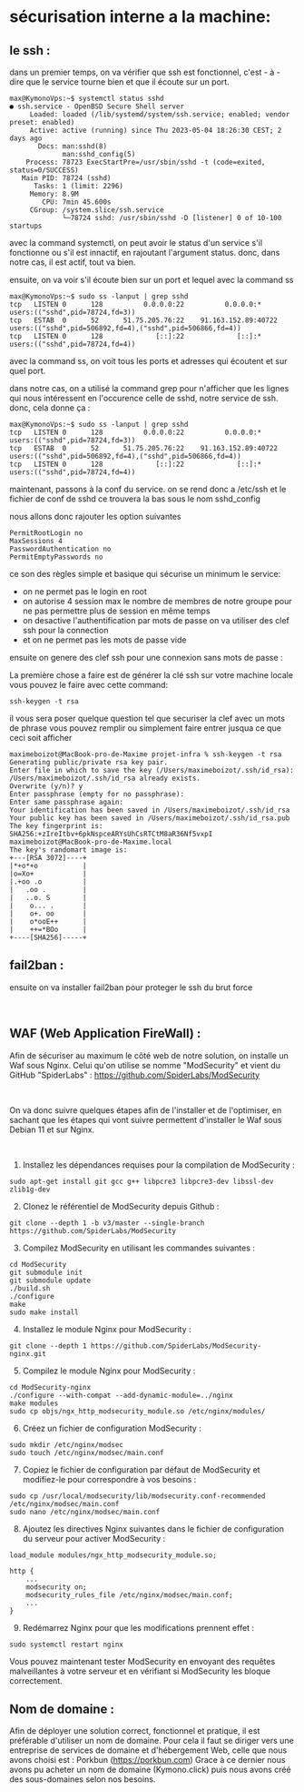 # sécurisation interne a la machine:

## le ssh :

dans un premier temps, on va vérifier que ssh est fonctionnel, c'est - à - dire que le service tourne bien et que il écoute sur un port.

```
max@KymonoVps:~$ systemctl status sshd
● ssh.service - OpenBSD Secure Shell server
     Loaded: loaded (/lib/systemd/system/ssh.service; enabled; vendor preset: enabled)
     Active: active (running) since Thu 2023-05-04 18:26:30 CEST; 2 days ago
       Docs: man:sshd(8)
             man:sshd_config(5)
    Process: 78723 ExecStartPre=/usr/sbin/sshd -t (code=exited, status=0/SUCCESS)
   Main PID: 78724 (sshd)
      Tasks: 1 (limit: 2296)
     Memory: 8.9M
        CPU: 7min 45.600s
     CGroup: /system.slice/ssh.service
             └─78724 sshd: /usr/sbin/sshd -D [listener] 0 of 10-100 startups

```

avec la command systemctl, on peut avoir le status d'un service s'il fonctionne ou s'il est innactif, en rajoutant l'argument status. donc, dans notre cas, il est actif, tout va bien.

ensuite, on va voir s'il écoute bien sur un port et lequel avec la command ss

```
max@KymonoVps:~$ sudo ss -lanput | grep sshd
tcp   LISTEN 0      128          0.0.0.0:22          0.0.0.0:*     users:(("sshd",pid=78724,fd=3))                            
tcp   ESTAB  0      52      51.75.205.76:22    91.163.152.89:40722 users:(("sshd",pid=506892,fd=4),("sshd",pid=506866,fd=4))  
tcp   LISTEN 0      128             [::]:22             [::]:*     users:(("sshd",pid=78724,fd=4))     
```

avec la command ss, on voit tous les ports et adresses qui écoutent et sur quel port.

 dans notre cas, on a utilisé la command grep pour n'afficher que les lignes qui nous intéressent en l'occurence celle de sshd, notre service de ssh. donc, cela donne ça :

``` 
max@KymonoVps:~$ sudo ss -lanput | grep sshd
tcp   LISTEN 0      128          0.0.0.0:22          0.0.0.0:*     users:(("sshd",pid=78724,fd=3))                            
tcp   ESTAB  0      52      51.75.205.76:22    91.163.152.89:40722 users:(("sshd",pid=506892,fd=4),("sshd",pid=506866,fd=4))  
tcp   LISTEN 0      128             [::]:22             [::]:*     users:(("sshd",pid=78724,fd=4))     
```

maintenant, passons à la conf du service. on se rend donc a /etc/ssh et le fichier de conf de sshd ce trouvera la bas sous le nom sshd_config

nous allons donc rajouter les option suivantes


```
PermitRootLogin no
MaxSessions 4
PasswordAuthentication no
PermitEmptyPasswords no
```

ce son des règles simple et basique qui sécurise un minimum le service:
- on ne permet pas le login en root
- on autorise 4 session max le nombre de membres de notre groupe pour ne pas permettre plus de session en même temps
- on desactive l'authentification par mots de passe on va utiliser des clef ssh pour la connection
- et on ne permet pas les mots de passe vide


ensuite on genere des clef ssh pour une connexion sans mots de passe : 

La première chose a faire est de générer la clé ssh sur votre machine locale vous pouvez le faire avec cette command:

```
ssh-keygen -t rsa
```

il vous sera poser quelque question tel que securiser la clef avec un mots de phrase vous pouvez remplir ou simplement faire entrer jusqua ce que ceci soit afficher

```
maximeboizot@MacBook-pro-de-Maxime projet-infra % ssh-keygen -t rsa
Generating public/private rsa key pair.
Enter file in which to save the key (/Users/maximeboizot/.ssh/id_rsa): 
/Users/maximeboizot/.ssh/id_rsa already exists.
Overwrite (y/n)? y
Enter passphrase (empty for no passphrase): 
Enter same passphrase again: 
Your identification has been saved in /Users/maximeboizot/.ssh/id_rsa
Your public key has been saved in /Users/maximeboizot/.ssh/id_rsa.pub
The key fingerprint is:
SHA256:+zIreItbv+6pkNspceARYsUhCsRTCtM8aR36Nf5vxpI maximeboizot@MacBook-pro-de-Maxime.local
The key's randomart image is:
+---[RSA 3072]----+
|*+o*+o           |
|o=Xo+            |
|.+oo .o          |
|   .oo .         |
|   ..o. S        |
|    o... .       |
|    o+. oo       |
|    o*ooE++      |
|    ++=*BOo      |
+----[SHA256]-----+
```


## fail2ban : 

ensuite on va installer fail2ban pour proteger le ssh du brut force

<br>

## WAF (Web Application FireWall) :

Afin de sécuriser au maximum le côté web de notre solution, on installe un Waf sous Nginx.
Celui qu'on utilise se nomme "ModSecurity" et vient du GitHub "SpiderLabs" : https://github.com/SpiderLabs/ModSecurity

<br>

On va donc suivre quelques étapes afin de l'installer et de l'optimiser, en sachant que les étapes qui vont suivre permettent d'installer le Waf sous Debian 11 et sur Nginx.

<br>

1. Installez les dépendances requises pour la compilation de ModSecurity :
```
sudo apt-get install git gcc g++ libpcre3 libpcre3-dev libssl-dev zlib1g-dev
```

2. Clonez le référentiel de ModSecurity depuis Github :
```
git clone --depth 1 -b v3/master --single-branch https://github.com/SpiderLabs/ModSecurity
```

3. Compilez ModSecurity en utilisant les commandes suivantes :
```
cd ModSecurity
git submodule init
git submodule update
./build.sh
./configure
make
sudo make install
```

4. Installez le module Nginx pour ModSecurity :
```
git clone --depth 1 https://github.com/SpiderLabs/ModSecurity-nginx.git
```

5. Compilez le module Nginx pour ModSecurity :
```
cd ModSecurity-nginx
./configure --with-compat --add-dynamic-module=../nginx
make modules
sudo cp objs/ngx_http_modsecurity_module.so /etc/nginx/modules/
```

6. Créez un fichier de configuration ModSecurity :
```
sudo mkdir /etc/nginx/modsec
sudo touch /etc/nginx/modsec/main.conf
```

7. Copiez le fichier de configuration par défaut de ModSecurity et modifiez-le pour correspondre à vos besoins :
```
sudo cp /usr/local/modsecurity/lib/modsecurity.conf-recommended /etc/nginx/modsec/main.conf
sudo nano /etc/nginx/modsec/main.conf
```

8. Ajoutez les directives Nginx suivantes dans le fichier de configuration du serveur pour activer ModSecurity :
```
load_module modules/ngx_http_modsecurity_module.so;

http {
    ...
    modsecurity on;
    modsecurity_rules_file /etc/nginx/modsec/main.conf;
    ...
}
```

9. Redémarrez Nginx pour que les modifications prennent effet :
```
sudo systemctl restart nginx
```

Vous pouvez maintenant tester ModSecurity en envoyant des requêtes malveillantes à votre serveur et en vérifiant si ModSecurity les bloque correctement.

## Nom de domaine :

Afin de déployer une solution correct, fonctionnel et pratique, il est préférable d'utiliser un nom de domaine. Pour cela il faut se diriger vers une entreprise de services de domaine et d'hébergement Web, celle que nous avons choisi est : Porkbun (https://porkbun.com)
Grace à ce dernier nous avons pu acheter un nom de domaine (Kymono.click) puis nous avons créé des sous-domaines selon nos besoins.
